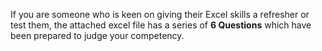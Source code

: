 If you are someone who is keen on giving their Excel skills a refresher or test them, the attached excel file has a series of **6 Questions** which have been prepared to judge your competency.
